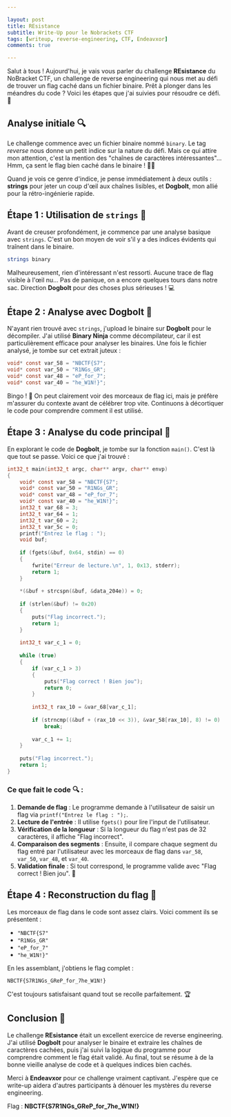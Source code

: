 ```yaml
---

layout: post  
title: REsistance  
subtitle: Write-Up pour le Nobrackets CTF  
tags: [writeup, reverse-engineering, CTF, Endeavxor]  
comments: true

---
```


Salut à tous ! Aujourd'hui, je vais vous parler du challenge **REsistance** du NoBracket CTF, un challenge de reverse engineering qui nous met au défi de trouver un flag caché dans un fichier binaire. Prêt à plonger dans les méandres du code ? Voici les étapes que j'ai suivies pour résoudre ce défi. 🚀

## Analyse initiale 🔍

Le challenge commence avec un fichier binaire nommé `binary`. Le tag *reverse* nous donne un petit indice sur la nature du défi. Mais ce qui attire mon attention, c'est la mention des "chaînes de caractères intéressantes"... Hmm, ça sent le flag bien caché dans le binaire ! 🕵️‍♂️

Quand je vois ce genre d'indice, je pense immédiatement à deux outils : **strings** pour jeter un coup d'œil aux chaînes lisibles, et **Dogbolt**, mon allié pour la rétro-ingénierie rapide.

## Étape 1 : Utilisation de `strings` 🧵

Avant de creuser profondément, je commence par une analyse basique avec `strings`. C'est un bon moyen de voir s'il y a des indices évidents qui traînent dans le binaire.

```bash
strings binary
```

Malheureusement, rien d'intéressant n'est ressorti. Aucune trace de flag visible à l'œil nu... Pas de panique, on a encore quelques tours dans notre sac. Direction **Dogbolt** pour des choses plus sérieuses ! 💻

## Étape 2 : Analyse avec Dogbolt 🧠

N'ayant rien trouvé avec `strings`, j'upload le binaire sur **Dogbolt** pour le décompiler. J'ai utilisé **Binary Ninja** comme décompilateur, car il est particulièrement efficace pour analyser les binaires. Une fois le fichier analysé, je tombe sur cet extrait juteux :

```c
void* const var_58 = "NBCTF{S7";
void* const var_50 = "R1NGs_GR";
void* const var_48 = "eP_for_7";
void* const var_40 = "he_W1N!}";
```

Bingo ! 🎯 On peut clairement voir des morceaux de flag ici, mais je préfère m'assurer du contexte avant de célébrer trop vite. Continuons à décortiquer le code pour comprendre comment il est utilisé.

## Étape 3 : Analyse du code principal 🔑

En explorant le code de **Dogbolt**, je tombe sur la fonction `main()`. C'est là que tout se passe. Voici ce que j'ai trouvé :

```c
int32_t main(int32_t argc, char** argv, char** envp)
{
    void* const var_58 = "NBCTF{S7";
    void* const var_50 = "R1NGs_GR";
    void* const var_48 = "eP_for_7";
    void* const var_40 = "he_W1N!}";
    int32_t var_68 = 3;
    int32_t var_64 = 1;
    int32_t var_60 = 2;
    int32_t var_5c = 0;
    printf("Entrez le flag : ");
    void buf;
    
    if (fgets(&buf, 0x64, stdin) == 0)
    {
        fwrite("Erreur de lecture.\n", 1, 0x13, stderr);
        return 1;
    }
    
    *(&buf + strcspn(&buf, &data_204e)) = 0;
    
    if (strlen(&buf) != 0x20)
    {
        puts("Flag incorrect.");
        return 1;
    }
    
    int32_t var_c_1 = 0;
    
    while (true)
    {
        if (var_c_1 > 3)
        {
            puts("Flag correct ! Bien jou");
            return 0;
        }
        
        int32_t rax_10 = &var_68[var_c_1];
        
        if (strncmp((&buf + (rax_10 << 3)), &var_58[rax_10], 8) != 0)
            break;
        
        var_c_1 += 1;
    }
    
    puts("Flag incorrect.");
    return 1;
}
```

### Ce que fait le code 🔍 :

1. **Demande de flag** : Le programme demande à l'utilisateur de saisir un flag via `printf("Entrez le flag : ");`.
2. **Lecture de l'entrée** : Il utilise `fgets()` pour lire l'input de l'utilisateur.
3. **Vérification de la longueur** : Si la longueur du flag n'est pas de 32 caractères, il affiche "Flag incorrect".
4. **Comparaison des segments** : Ensuite, il compare chaque segment du flag entré par l'utilisateur avec les morceaux de flag dans `var_58`, `var_50`, `var_48`, et `var_40`.
5. **Validation finale** : Si tout correspond, le programme valide avec "Flag correct ! Bien jou". 🎉

## Étape 4 : Reconstruction du flag 🧩

Les morceaux de flag dans le code sont assez clairs. Voici comment ils se présentent :

- `"NBCTF{S7"`
- `"R1NGs_GR"`
- `"eP_for_7"`
- `"he_W1N!}"`

En les assemblant, j'obtiens le flag complet :

```text
NBCTF{S7R1NGs_GReP_for_7he_W1N!}
```

C'est toujours satisfaisant quand tout se recolle parfaitement. 🏆

## Conclusion 🎯

Le challenge **REsistance** était un excellent exercice de reverse engineering. J'ai utilisé **Dogbolt** pour analyser le binaire et extraire les chaînes de caractères cachées, puis j'ai suivi la logique du programme pour comprendre comment le flag était validé. Au final, tout se résume à de la bonne vieille analyse de code et à quelques indices bien cachés.

Merci à **Endeavxor** pour ce challenge vraiment captivant. J'espère que ce write-up aidera d'autres participants à dénouer les mystères du reverse engineering.

Flag : **NBCTF{S7R1NGs_GReP_for_7he_W1N!}**
